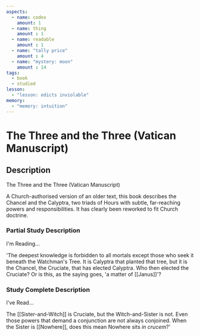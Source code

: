 ```yaml
---
aspects: 
  - name: codex
    amount: 1
  - name: thing
    amount : 1
  - name: readable
    amount : 1
  - name: "tally price"
    amount : 4
  - name: "mystery: moon"
    amount : 14
tags:
  - book
  - studied
lesson:
  - "lesson: edicts inviolable"
memory:
  - "memory: intuition"
---
```


# The Three and the Three (Vatican Manuscript)

## Description
The Three and the Three (Vatican Manuscript)

A Church-authorised version of an older text, this book describes the Chancel and the Calyptra, two triads of Hours with subtle, far-reaching powers and responsibilities. It has clearly been reworked to fit Church doctrine.
### Partial Study Description
I'm Reading...

'The deepest knowledge is forbidden to all mortals except those who seek it beneath the Watchman's Tree. It is Calyptra that planted that tree, but it is the Chancel, the Cruciate, that has elected Calyptra. Who then elected the Cruciate? Or is this, as the saying goes, 'a matter of [[Janus]]'?
### Study Complete Description
I've Read...

The [[Sister-and-Witch]] is Cruciate, but the Witch-and-Sister is not. Even those powers that demand a conjunction are not always conjoined. When the Sister is [[Nowhere]], does this mean Nowhere sits <i>in crucem</i>?'